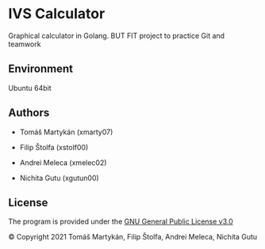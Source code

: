 # IVS Calculator
Graphical calculator in Golang. BUT FIT project to practice Git and teamwork

## Environment

Ubuntu 64bit

## Authors

- Tomáš Martykán (xmarty07)

- Filip Štolfa (xstolf00)

- Andrei Meleca (xmelec02)

- Nichita Gutu (xgutun00)

## License

The program is provided under the [GNU General Public License v3.0](LICENSE)

© Copyright 2021 Tomáš Martykán, Filip Štolfa, Andrei Meleca, Nichita Gutu
